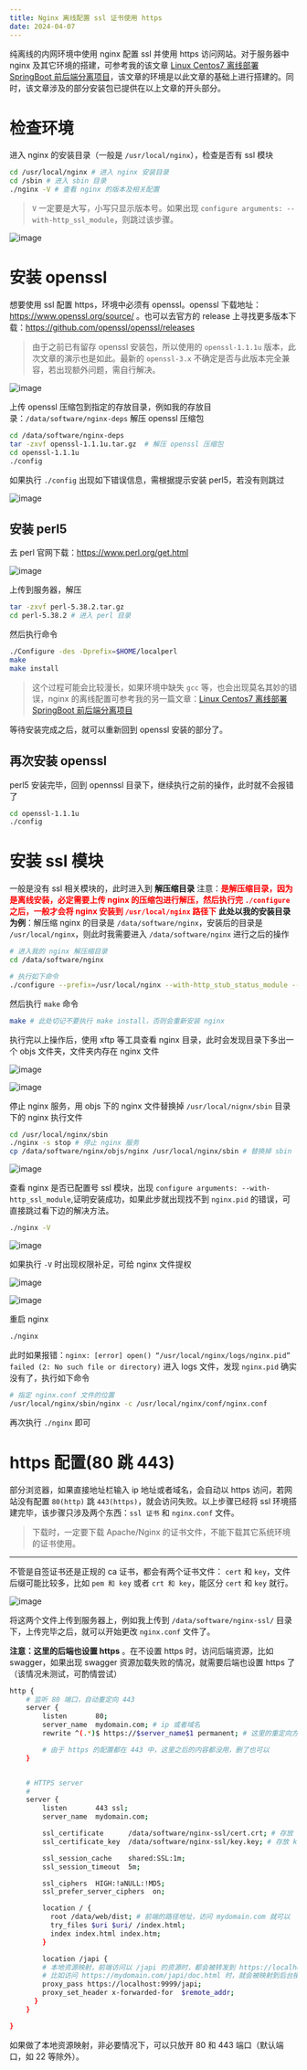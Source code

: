 ```yaml
---
title: Nginx 离线配置 ssl 证书使用 https
date: 2024-04-07
---
```


纯离线的内网环境中使用 nginx 配置 ssl 并使用 https 访问网站。对于服务器中 nginx 及其它环境的搭建，可参考我的该文章 [Linux Centos7 离线部署 SpringBoot 前后端分离项目](/post/deploy/linux-offline-deploy.md)，该文章的环境是以此文章的基础上进行搭建的。同时，该文章涉及的部分安装包已提供在以上文章的开头部分。

# 检查环境

进入 nginx 的安装目录（一般是 `/usr/local/nginx`），检查是否有 ssl 模块

```bash
cd /usr/local/nginx # 进入 nginx 安装目录
cd /sbin # 进入 sbin 目录
./nginx -V # 查看 nginx 的版本及相关配置
```

> `V` 一定要是大写，小写只显示版本号。如果出现 `configure arguments: --with-http_ssl_module`，则跳过该步骤。

![image](https://static.jsonq.top/2024/10/21/171402274_9d82f1ba-19e8-4818-ac68-e5ed1a3c358d.png)

# 安装 openssl

想要使用 ssl 配置 https，环境中必须有 openssl。openssl 下载地址：https://www.openssl.org/source/ 。也可以去官方的 release 上寻找更多版本下载：https://github.com/openssl/openssl/releases

> 由于之前已有留存 openssl 安装包，所以使用的 `openssl-1.1.1u` 版本，此次文章的演示也是如此。最新的 `openssl-3.x` 不确定是否与此版本完全兼容，若出现额外问题，需自行解决。

![image](https://static.jsonq.top/2024/10/21/171402329_0e12a258-5443-4026-b61f-c9b5cc16b2fd.png)

上传 openssl 压缩包到指定的存放目录，例如我的存放目录：`/data/software/nginx-deps` 解压 openssl 压缩包

```bash
cd /data/software/nginx-deps
tar -zxvf openssl-1.1.1u.tar.gz  # 解压 openssl 压缩包
cd openssl-1.1.1u
./config
```

如果执行 `./config` 出现如下错误信息，需根据提示安装 perl5，若没有则跳过

![image](https://static.jsonq.top/2024/10/21/171402401_32a200c5-0a51-4e4b-a6aa-1234b2b20cc5.png)

## 安装 perl5

去 perl 官网下载：https://www.perl.org/get.html

![image](https://static.jsonq.top/2024/10/21/171402530_71d8c749-b575-4112-8a9b-94dee5def43f.png)

上传到服务器，解压

```bash
tar -zxvf perl-5.38.2.tar.gz
cd perl-5.38.2 # 进入 perl 目录
```

然后执行命令

```bash
./Configure -des -Dprefix=$HOME/localperl
make
make install
```

> 这个过程可能会比较漫长，如果环境中缺失 `gcc` 等，也会出现莫名其妙的错误，nginx 的离线配置可参考我的另一篇文章：[Linux Centos7 离线部署 SpringBoot 前后端分离项目](/post/deploy/linux-offline-deploy.md)

等待安装完成之后，就可以重新回到 openssl 安装的部分了。

## 再次安装 openssl

perl5 安装完毕，回到 opennssl 目录下，继续执行之前的操作，此时就不会报错了

```bash
cd openssl-1.1.1u
./config
```

# 安装 ssl 模块

一般是没有 ssl 相关模块的，此时进入到 **解压缩目录** 注意：<strong style="color:red;">是解压缩目录，因为是离线安装，必定需要上传 nginx 的压缩包进行解压，然后执行完 `./configure` 之后，一般才会将 nginx 安装到 `/usr/local/nginx` 路径下</strong> **此处以我的安装目录为例**：解压缩 nginx 的目录是 `/data/software/nginx`，安装后的目录是 `/usr/local/nginx`，则此时我需要进入 `/data/software/nginx` 进行之后的操作

```bash
# 进入我的 nginx 解压缩目录
cd /data/software/nginx

# 执行如下命令
./configure --prefix=/usr/local/nginx --with-http_stub_status_module --with-http_ssl_module
```

然后执行 `make` 命令

```bash
make # 此处切记不要执行 make install，否则会重新安装 nginx
```

执行完以上操作后，使用 xftp 等工具查看 nginx 目录，此时会发现目录下多出一个 objs 文件夹，文件夹内存在 nginx 文件

![image](https://static.jsonq.top/2024/10/21/171402615_d4764edd-d25f-434f-8c22-7289140250ce.png)

![image](https://static.jsonq.top/2024/10/21/171402668_32b40420-2a74-4f81-aabc-404c28a3f73a.png)

停止 nginx 服务，用 objs 下的 nginx 文件替换掉 `/usr/local/nignx/sbin` 目录下的 nginx 执行文件

```bash
cd /usr/local/nginx/sbin
./nginx -s stop # 停止 nginx 服务
cp /data/software/nginx/objs/nginx /usr/local/nginx/sbin # 替换掉 sbin 下的 nginx 文件
```

![image](https://static.jsonq.top/2024/10/21/171402724_7916064e-f7c7-4fbb-97cd-1001a393d298.png)

查看 nginx 是否已配置号 ssl 模块，出现 `configure arguments: --with-http_ssl_module`,证明安装成功，如果此步就出现找不到 `nginx.pid` 的错误，可直接跳过看下边的解决方法。

```bash
./nginx -V
```

![image](https://static.jsonq.top/2024/10/21/171402780_b7bfa6b2-046f-41dd-82c2-c491ec3cb526.png)

如果执行 `-V` 时出现权限补足，可给 nginx 文件提权

![image](https://static.jsonq.top/2024/10/21/171402837_3eef45b7-ad2e-4739-84ad-b7a858017544.png)

![image](https://static.jsonq.top/2024/10/21/171402890_ed349dce-8644-4c3f-8ac6-b1d61af9baf4.png)

重启 nginx

```bash
./nginx
```

此时如果报错：`nginx: [error] open() “/usr/local/nginx/logs/nginx.pid” failed (2: No such file or directory)` 进入 logs 文件，发现 `nginx.pid` 确实没有了，执行如下命令

```bash
# 指定 nginx.conf 文件的位置
/usr/local/nginx/sbin/nginx -c /usr/local/nginx/conf/nginx.conf
```

再次执行 `./nginx` 即可

# https 配置(80 跳 443)

部分浏览器，如果直接地址栏输入 ip 地址或者域名，会自动以 https 访问，若网站没有配置 `80(http)` 跳 `443(https)`，就会访问失败。以上步骤已经将 ssl 环境搭建完毕，该步骤只涉及两个东西：`ssl 证书` 和 `nginx.conf` 文件。

> 下载时，一定要下载 Apache/Nginx 的证书文件，不能下载其它系统环境的证书使用。

---

不管是自签证书还是正规的 ca 证书，都会有两个证书文件： `cert` 和 `key`，文件后缀可能比较多，比如 `pem 和 key` 或者 `crt 和 key`，能区分 `cert` 和 `key` 就行。

![image](https://static.jsonq.top/2024/10/21/171402947_418c44c9-9e79-464a-96c0-1c167a5f15f8.png)

将这两个文件上传到服务器上，例如我上传到 `/data/software/nginx-ssl/` 目录下，上传完毕之后，就可以开始更改 `nginx.conf` 文件了。

**注意：这里的后端也设置 https** 。在不设置 https 时，访问后端资源，比如 swagger，如果出现 swagger 资源加载失败的情况，就需要后端也设置 https 了（该情况未测试，可酌情尝试）

```bash
http {
    # 监听 80 端口，自动重定向 443
    server {
        listen       80;
        server_name  mydomain.com; # ip 或者域名
        rewrite ^(.*)$ https://$server_name$1 permanent; # 这里的重定向方式有好几种，任意一种都可以

        # 由于 https 的配置都在 443 中，这里之后的内容都没用，删了也可以
    }


    # HTTPS server
    #
    server {
        listen       443 ssl;
        server_name  mydomain.com;

        ssl_certificate      /data/software/nginx-ssl/cert.crt; # 存放 cert 的路径
        ssl_certificate_key  /data/software/nginx-ssl/key.key; # 存放 key 的路径

        ssl_session_cache    shared:SSL:1m;
        ssl_session_timeout  5m;

        ssl_ciphers  HIGH:!aNULL:!MD5;
        ssl_prefer_server_ciphers  on;

        location / {
          root /data/web/dist; # 前端的路径地址，访问 mydomain.com 就可以
          try_files $uri $uri/ /index.html;
          index index.html index.htm;
        }

        location /japi {
        # 本地资源映射，前端访问以 /japi 的资源时，都会被转发到 https://localhost:9999/japi 的资源上
        # 比如访问 https://mydomain.com/japi/doc.html 时，就会被映射到后台接口 https://localhost:9999/japi/doc.html
        proxy_pass https://localhost:9999/japi;
        proxy_set_header x-forwarded-for  $remote_addr;
      }
    }

}
```

如果做了本地资源映射，非必要情况下，可以只放开 80 和 443 端口（默认端口，如 22 等除外）。
